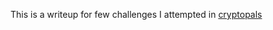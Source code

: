 This is a writeup for few challenges I attempted in [cryptopals](https://cryptopals.com/sets/1/challenges/3)
